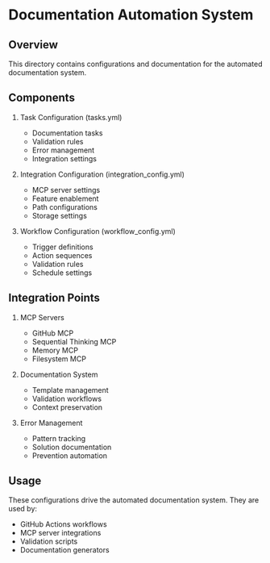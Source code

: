 # Documentation Automation System

## Overview
This directory contains configurations and documentation for the automated documentation system.

## Components

1. Task Configuration (tasks.yml)
   - Documentation tasks
   - Validation rules
   - Error management
   - Integration settings

2. Integration Configuration (integration_config.yml)
   - MCP server settings
   - Feature enablement
   - Path configurations
   - Storage settings

3. Workflow Configuration (workflow_config.yml)
   - Trigger definitions
   - Action sequences
   - Validation rules
   - Schedule settings

## Integration Points

1. MCP Servers
   - GitHub MCP
   - Sequential Thinking MCP
   - Memory MCP
   - Filesystem MCP

2. Documentation System
   - Template management
   - Validation workflows
   - Context preservation

3. Error Management
   - Pattern tracking
   - Solution documentation
   - Prevention automation

## Usage

These configurations drive the automated documentation system. They are used by:
- GitHub Actions workflows
- MCP server integrations
- Validation scripts
- Documentation generators